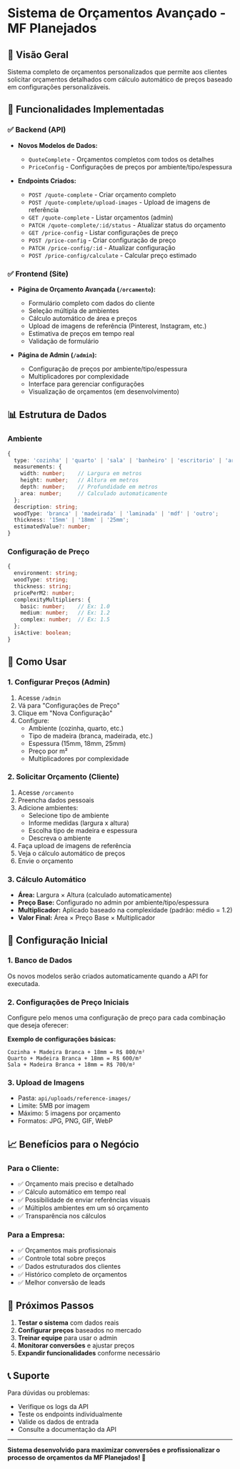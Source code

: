 # Sistema de Orçamentos Avançado - MF Planejados

## 🎯 Visão Geral

Sistema completo de orçamentos personalizados que permite aos clientes solicitar orçamentos detalhados com cálculo automático de preços baseado em configurações personalizáveis.

## 🚀 Funcionalidades Implementadas

### ✅ **Backend (API)**
- **Novos Modelos de Dados:**
  - `QuoteComplete` - Orçamentos completos com todos os detalhes
  - `PriceConfig` - Configurações de preços por ambiente/tipo/espessura

- **Endpoints Criados:**
  - `POST /quote-complete` - Criar orçamento completo
  - `POST /quote-complete/upload-images` - Upload de imagens de referência
  - `GET /quote-complete` - Listar orçamentos (admin)
  - `PATCH /quote-complete/:id/status` - Atualizar status do orçamento
  - `GET /price-config` - Listar configurações de preço
  - `POST /price-config` - Criar configuração de preço
  - `PATCH /price-config/:id` - Atualizar configuração
  - `POST /price-config/calculate` - Calcular preço estimado

### ✅ **Frontend (Site)**
- **Página de Orçamento Avançada (`/orcamento`):**
  - Formulário completo com dados do cliente
  - Seleção múltipla de ambientes
  - Cálculo automático de área e preços
  - Upload de imagens de referência (Pinterest, Instagram, etc.)
  - Estimativa de preços em tempo real
  - Validação de formulário

- **Página de Admin (`/admin`):**
  - Configuração de preços por ambiente/tipo/espessura
  - Multiplicadores por complexidade
  - Interface para gerenciar configurações
  - Visualização de orçamentos (em desenvolvimento)

## 📊 Estrutura de Dados

### Ambiente
```typescript
{
  type: 'cozinha' | 'quarto' | 'sala' | 'banheiro' | 'escritorio' | 'area_externa' | 'outro';
  measurements: {
    width: number;    // Largura em metros
    height: number;   // Altura em metros
    depth: number;    // Profundidade em metros
    area: number;     // Calculado automaticamente
  };
  description: string;
  woodType: 'branca' | 'madeirada' | 'laminada' | 'mdf' | 'outro';
  thickness: '15mm' | '18mm' | '25mm';
  estimatedValue?: number;
}
```

### Configuração de Preço
```typescript
{
  environment: string;
  woodType: string;
  thickness: string;
  pricePerM2: number;
  complexityMultipliers: {
    basic: number;    // Ex: 1.0
    medium: number;   // Ex: 1.2
    complex: number;  // Ex: 1.5
  };
  isActive: boolean;
}
```

## 🎨 Como Usar

### 1. **Configurar Preços (Admin)**
1. Acesse `/admin`
2. Vá para "Configurações de Preço"
3. Clique em "Nova Configuração"
4. Configure:
   - Ambiente (cozinha, quarto, etc.)
   - Tipo de madeira (branca, madeirada, etc.)
   - Espessura (15mm, 18mm, 25mm)
   - Preço por m²
   - Multiplicadores por complexidade

### 2. **Solicitar Orçamento (Cliente)**
1. Acesse `/orcamento`
2. Preencha dados pessoais
3. Adicione ambientes:
   - Selecione tipo de ambiente
   - Informe medidas (largura x altura)
   - Escolha tipo de madeira e espessura
   - Descreva o ambiente
4. Faça upload de imagens de referência
5. Veja o cálculo automático de preços
6. Envie o orçamento

### 3. **Cálculo Automático**
- **Área:** Largura × Altura (calculado automaticamente)
- **Preço Base:** Configurado no admin por ambiente/tipo/espessura
- **Multiplicador:** Aplicado baseado na complexidade (padrão: médio = 1.2)
- **Valor Final:** Área × Preço Base × Multiplicador

## 🔧 Configuração Inicial

### 1. **Banco de Dados**
Os novos modelos serão criados automaticamente quando a API for executada.

### 2. **Configurações de Preço Iniciais**
Configure pelo menos uma configuração de preço para cada combinação que deseja oferecer:

**Exemplo de configurações básicas:**
```
Cozinha + Madeira Branca + 18mm = R$ 800/m²
Quarto + Madeira Branca + 18mm = R$ 600/m²
Sala + Madeira Branca + 18mm = R$ 700/m²
```

### 3. **Upload de Imagens**
- Pasta: `api/uploads/reference-images/`
- Limite: 5MB por imagem
- Máximo: 5 imagens por orçamento
- Formatos: JPG, PNG, GIF, WebP

## 📈 Benefícios para o Negócio

### **Para o Cliente:**
- ✅ Orçamento mais preciso e detalhado
- ✅ Cálculo automático em tempo real
- ✅ Possibilidade de enviar referências visuais
- ✅ Múltiplos ambientes em um só orçamento
- ✅ Transparência nos cálculos

### **Para a Empresa:**
- ✅ Orçamentos mais profissionais
- ✅ Controle total sobre preços
- ✅ Dados estruturados dos clientes
- ✅ Histórico completo de orçamentos
- ✅ Melhor conversão de leads

## 🚀 Próximos Passos

1. **Testar o sistema** com dados reais
2. **Configurar preços** baseados no mercado
3. **Treinar equipe** para usar o admin
4. **Monitorar conversões** e ajustar preços
5. **Expandir funcionalidades** conforme necessário

## 📞 Suporte

Para dúvidas ou problemas:
- Verifique os logs da API
- Teste os endpoints individualmente
- Valide os dados de entrada
- Consulte a documentação da API

---

**Sistema desenvolvido para maximizar conversões e profissionalizar o processo de orçamentos da MF Planejados! 🎉**

